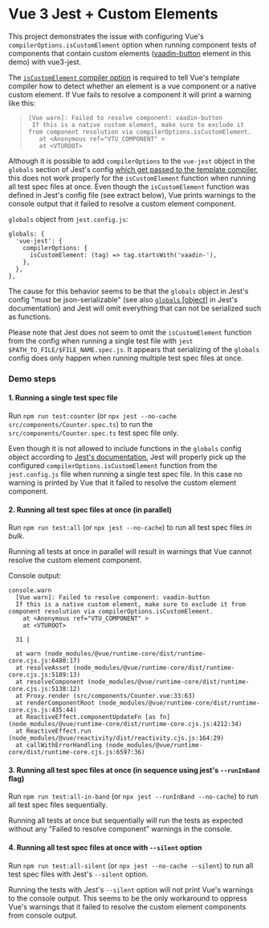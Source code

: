 # Vue 3 Jest + Custom Elements

This project demonstrates the issue with configuring Vue's `compilerOptions.isCustomElement` option when running component tests of components that contain custom elements ([vaadin-button](https://www.npmjs.com/package/@vaadin/vaadin-button) element in this demo) with vue3-jest.

The [`isCustomElement` compiler option](https://v3.vuejs.org/api/application-config.html#compileroptions-iscustomelement) is required to tell Vue's template compiler how to detect whether an element is a vue component or a native custom element. If Vue fails to resolve a component it will print a warning like this:

> ```
> [Vue warn]: Failed to resolve component: vaadin-button
>  If this is a native custom element, make sure to exclude it from component resolution via compilerOptions.isCustomElement.
>    at <Anonymous ref="VTU_COMPONENT" >
>    at <VTUROOT>
> ```

Although it is possible to add `compilerOptions` to the `vue-jest` object in the `globals` section of Jest's config [which get passed to the template compiler](https://github.com/vuejs/vue-jest/blob/v27.0.0-alpha.1/packages/vue3-jest/lib/process.js#L103), this does not work properly for the `isCustomElement` function when running all test spec files at once. Even though the `isCustomElement` function was defined in Jest's config file (see extract below), Vue prints warnings to the console output that it failed to resolve a custom element component.

`globals` object from `jest.config.js`:

```
globals: {
  'vue-jest': {
    compilerOptions: {
      isCustomElement: (tag) => tag.startsWith('vaadin-'),
    },
  },
},
```

The cause for this behavior seems to be that the `globals` object in Jest's config "must be json-serializable" (see also [`globals` [object]](https://jestjs.io/docs/configuration#globals-object) in Jest's documentation) and Jest will omit everything that can not be serialized such as functions.

Please note that Jest does not seem to omit the `isCustomElement` function from the config when running a single test file with `jest $PATH_TO_FILE/$FILE_NAME.spec.js`. It appears that serializing of the `globals` config does only happen when running multiple test spec files at once.

### Demo steps

#### 1. Running a single test spec file

Run `npm run test:counter` (or `npx jest --no-cache src/components/Counter.spec.ts`) to run the `src/components/Counter.spec.ts` test spec file only.

Even though it is not allowed to include functions in the `globals` config object according to [Jest's documentation](https://jestjs.io/docs/configuration#globals-object), Jest will properly pick up the configured `compilerOptions.isCustomElement` function from the `jest.config.js` file when running a single test spec file. In this case no warning is printed by Vue that it failed to resolve the custom element component.

#### 2. Running all test spec files at once (**in parallel**)

Run `npm run test:all` (or `npx jest --no-cache`) to run all test spec files _in bulk_.

Running all tests at once in parallel will result in warnings that Vue cannot resolve the custom element component.

Console output:

```
console.warn
  [Vue warn]: Failed to resolve component: vaadin-button
  If this is a native custom element, make sure to exclude it from component resolution via compilerOptions.isCustomElement.
    at <Anonymous ref="VTU_COMPONENT" >
    at <VTUROOT>

  31 |

  at warn (node_modules/@vue/runtime-core/dist/runtime-core.cjs.js:6480:17)
  at resolveAsset (node_modules/@vue/runtime-core/dist/runtime-core.cjs.js:5189:13)
  at resolveComponent (node_modules/@vue/runtime-core/dist/runtime-core.cjs.js:5138:12)
  at Proxy.render (src/components/Counter.vue:33:63)
  at renderComponentRoot (node_modules/@vue/runtime-core/dist/runtime-core.cjs.js:435:44)
  at ReactiveEffect.componentUpdateFn [as fn] (node_modules/@vue/runtime-core/dist/runtime-core.cjs.js:4212:34)
  at ReactiveEffect.run (node_modules/@vue/reactivity/dist/reactivity.cjs.js:164:29)
  at callWithErrorHandling (node_modules/@vue/runtime-core/dist/runtime-core.cjs.js:6597:36)
```

#### 3. Running all test spec files at once (**in sequence** using jest's `--runInBand` flag)

Run `npm run test:all-in-band` (or `npx jest --runInBand --no-cache`) to run all test spec files sequentially.

Running all tests at once but sequentially will run the tests as expected without any "Failed to resolve component" warnings in the console.

#### 4. Running all test spec files at once with `--silent` option

Run `npm run test:all-silent` (or `npx jest --no-cache --silent`) to run all test spec files with Jest's `--silent` option.

Running the tests with Jest's `--silent` option will not print Vue's warnings to the console output. This seems to be the only workaround to oppress Vue's warnings that it failed to resolve the custom element components from console output.
